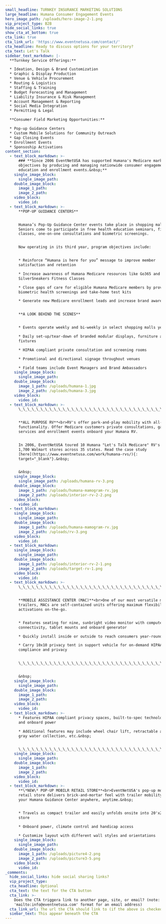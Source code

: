 ```yaml
---
small_headline: TURNKEY INSURANCE MARKETING SOLUTIONS
large_headline: Humana Consumer Engagement Events
hero_image_path: /uploads/hero-image-2-1.png
vip_project_type: B2B
hide_social_links: true
show_cta_at_bottom: true
cta_link: true
cta_link_url: 'https://www.eventnetusa.com/contact/'
cta_headline: Ready to discuss options for your territory?
cta_text: Let's Talk
sidebar_text_markdown: |-
  **Turnkey Service Offerings:**

  * Ideation, Design & Brand Customization
  * Graphic & Display Production
  * Venue & Vehicle Procurement
  * Routing & Logistics
  * Staffing & Training
  * Budget Forecasting and Management
  * Liability Insurance & Risk Management
  * Account Management & Reporting
  * Social Media Integration
  * Permitting & Legal

  **Consumer Field Marketing Opportunities:**

  * Pop-up Guidance Centers
  * Custom Mobile Solutions for Community Outreach
  * Gap Closing Events
  * Enrollment Events
  * Sponsoship Activations
content_section:
  - text_block_markdown: >-
      ### **Since 2006 EventNetUSA has supported Humana's Medicare marketing
      objectives by producing and managing nationwide consumer engagement,
      education and enrollment events.&nbsp;**
    single_image_block:
      single_image_path:
    double_image_block:
      image_1_path:
      image_2_path:
    video_block:
      video_id:
  - text_block_markdown: >-
      **POP-UP GUIDANCE CENTERS**


      Humana’s Pop-Up Guidance Center events take place in shopping malls, where
      Seniors come to participate in free health education seminars, fitness
      classes, one-on-one consultations and biometric screenings.


      Now operating in its third year, program objectives include:


      * Reinforce “Humana is here for you” message to improve member
      satisfaction and retention

      * Increase awareness of Humana Medicare resources like Go365 and
      SilverSneakers Fitness Classes

      * Close gaps of care for eligible Humana Medicare members by providing
      biometric health screenings and take-home test kits

      * Generate new Medicare enrollment leads and increase brand awareness


      **A LOOK BEHIND THE SCENES**


      * Events operate weekly and bi-weekly in select shopping malls year-round

      * Daily set-up/tear-down of branded modular displays, furniture and
      fixtures

      * HIPAA compliant private consultation and screening rooms

      * Promotional and directional signage throughout venues

      * Field teams include Event Managers and Brand Ambassadors
    single_image_block:
      single_image_path:
    double_image_block:
      image_1_path: /uploads/humana-1.jpg
      image_2_path: /uploads/humana-3.jpg
    video_block:
      video_id:
  - text_block_markdown: >-
      \_\_\_\_\_\_\_\_\_\_\_\_\_\_\_\_\_\_\_\_\_\_\_\_\_\_\_\_\_\_\_\_\_\_\_\_\_\_\_\_\_\_\_\_\_\_\_\_\_\_\_\_\_\_\_\_\_\_\_\_\_\_\_\_\_\_\_\_\_\_\_\_\_\_\_\_\_\_\_\_\_\_\_\_\_\_\_\_\_\_\_\_\_\_\_\_\_\_\_


      **ALL PURPOSE RV**<br>RV's offer park-and-play mobility with all-purpose
      functionality. Offer Medicare customers private consultations, gap closing
      services and enrollment events onboard your Humana RV.


      In 2006, EventNetUSA toured 10 Humana "Let's Talk Medicare" RV's to over
      1,700 Walmart stores across 35 states. Read the case study
      [here](https://www.eventnetusa.com/work/humana-rvs/){:
      target="_blank"}.&nbsp;


      &nbsp;
    single_image_block:
      single_image_path: /uploads/humana-rv-3.png
    double_image_block:
      image_1_path: /uploads/humana-mamogram-rv.jpg
      image_2_path: /uploads/interior-rv-2-2.png
    video_block:
      video_id:
  - text_block_markdown:
    single_image_block:
      single_image_path:
    double_image_block:
      image_1_path: /uploads/humana-mamogram-rv.jpg
      image_2_path: /uploads/rv-3.png
    video_block:
      video_id:
  - text_block_markdown:
    single_image_block:
      single_image_path:
    double_image_block:
      image_1_path: /uploads/interior-rv-2-1.png
      image_2_path: /uploads/target-rv-1.png
    video_block:
      video_id:
  - text_block_markdown: >-
      \_\_\_\_\_\_\_\_\_\_\_\_\_\_\_\_\_\_\_\_\_\_\_\_\_\_\_\_\_\_\_\_\_\_\_\_\_\_\_\_\_\_\_\_\_\_\_\_\_\_\_\_\_\_\_\_\_\_\_\_\_\_\_\_\_\_\_\_\_\_\_\_\_\_\_\_\_\_\_\_\_\_\_\_\_\_\_\_\_\_\_\_\_\_\_\_\_\_\_


      **MOBILE ASSISTANCE CENTER (MAC)**<br>One of our most versatile marketing
      trailers, MACs are self-contained units offering maximum flexibility for
      activations on-the-go.


      * Features seating for nine, sunbright video monitor with computer
      connectivity, tablet mounts and onboard generator

      * Quickly install inside or outside to reach consumers year-round

      * Carry 10x10 privacy tent in support vehicle for on-demand HIPAA
      compliance and privacy


      \_\_\_\_\_\_\_\_\_\_\_\_\_\_\_\_\_\_\_\_\_\_\_\_\_\_\_\_\_\_\_\_\_\_\_\_\_\_\_\_\_\_\_\_\_\_\_\_\_\_\_\_\_\_\_\_\_\_\_\_\_\_\_\_\_\_\_\_\_\_\_\_\_\_\_\_\_\_\_\_\_\_\_\_\_\_\_\_\_\_\_\_\_\_\_\_\_\_\_


      &nbsp;
    single_image_block:
      single_image_path:
    double_image_block:
      image_1_path:
      image_2_path:
    video_block:
      video_id:
  - text_block_markdown: >-
      * Features HIPAA compliant privacy spaces, built-to-spec technology hookup
      and onboard power

      * Additional features may include wheel chair lift, retractable awing and
      gray water collection, etc.&nbsp;


      \_\_\_\_\_\_\_\_\_\_\_\_\_\_\_\_\_\_\_\_\_\_\_\_\_\_\_\_\_\_\_\_\_\_\_\_\_\_\_\_\_\_\_\_\_\_\_\_\_\_\_\_\_\_\_\_\_\_\_\_\_\_\_\_\_\_\_\_\_\_\_\_\_\_\_\_\_\_\_\_\_\_\_\_\_\_\_\_\_\_\_\_\_\_\_\_\_\_\_
    single_image_block:
      single_image_path:
    double_image_block:
      image_1_path:
      image_2_path:
    video_block:
      video_id:
  - text_block_markdown: >-
      **\*NEW\* POP-UP MOBILR RETAIL STORE**<br>EventNetUSA's pop-up mobile
      retail store delivers brick-and-mortar feel with trailer mobility. Take
      your Humana Guidance Center anywhere, anytime.&nbsp;


      * Travels as compact trailer and easily unfolds onsite into 20'x20' pop-up
      store

      * Onboard power, climate control and handicap access

      * Customize layout with different wall styles and orientations
    single_image_block:
      single_image_path:
    double_image_block:
      image_1_path: /uploads/picture4-2.png
      image_2_path: /uploads/picture3-5.png
    video_block:
      video_id:
_comments:
  hide_social_links: hide social sharing links?
  vip_project_type:
  cta_headline: Optional
  cta_text: the text for the CTA button
  cta_link: >-
    Does the CTA triggera link to another page, site, or email? (note: use
    'mailto:info@eventnetusa.com' format for an email address)
  cta_link_url: The url the CTA should link to (if the above is checked)
  siebar_text: This appear beneath the CTA
---
```


